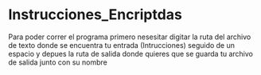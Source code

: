 # Instrucciones_Encriptdas

Para poder correr el programa primero nesesitar digitar la ruta del archivo de texto donde se encuentra tu entrada (Intrucciones)
seguido de un espacio y depues la ruta de salida donde quieres que se guarda tu archivo de salida junto con su nombre
